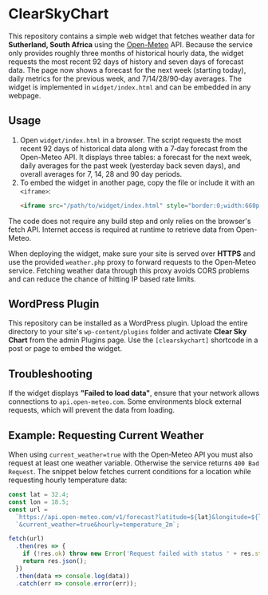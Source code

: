 # ClearSkyChart

This repository contains a simple web widget that fetches weather data for **Sutherland, South Africa** using the [Open-Meteo](https://open-meteo.com/) API. Because the service only provides roughly three months of historical hourly data, the widget requests the most recent 92 days of history and seven days of forecast data. The page now shows a forecast for the next week (starting today), daily metrics for the previous week, and 7/14/28/90‑day averages. The widget is implemented in `widget/index.html` and can be embedded in any webpage.

## Usage

1. Open `widget/index.html` in a browser. The script requests the most recent 92 days of historical data along with a 7‑day forecast from the Open-Meteo API. It displays three tables: a forecast for the next week, daily averages for the past week (yesterday back seven days), and overall averages for 7, 14, 28 and 90 day periods.
2. To embed the widget in another page, copy the file or include it with an `<iframe>`:
   ```html
   <iframe src="/path/to/widget/index.html" style="border:0;width:660px;height:600px"></iframe>
   ```

The code does not require any build step and only relies on the browser's fetch API. Internet access is required at runtime to retrieve data from Open-Meteo.

When deploying the widget, make sure your site is served over **HTTPS** and use
the provided `weather.php` proxy to forward requests to the Open‑Meteo service.
Fetching weather data through this proxy avoids CORS problems and can reduce the
chance of hitting IP based rate limits.


## WordPress Plugin

This repository can be installed as a WordPress plugin. Upload the entire directory to your site's `wp-content/plugins` folder and activate **Clear Sky Chart** from the admin Plugins page. Use the `[clearskychart]` shortcode in a post or page to embed the widget.
## Troubleshooting

If the widget displays **"Failed to load data"**, ensure that your network
allows connections to `api.open-meteo.com`. Some environments block external
requests, which will prevent the data from loading.

## Example: Requesting Current Weather


When using `current_weather=true` with the Open‑Meteo API you must also request
at least one weather variable. Otherwise the service returns `400 Bad Request`.
The snippet below fetches current conditions for a location while requesting
hourly temperature data:

```javascript
const lat = 32.4;
const lon = 18.5;
const url =
  `https://api.open-meteo.com/v1/forecast?latitude=${lat}&longitude=${lon}` +
  `&current_weather=true&hourly=temperature_2m`;

fetch(url)
  .then(res => {
    if (!res.ok) throw new Error('Request failed with status ' + res.status);
    return res.json();
  })
  .then(data => console.log(data))
  .catch(err => console.error(err));
```

